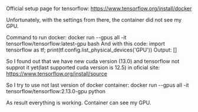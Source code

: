 Official setup page for tensorflow:
https://www.tensorflow.org/install/docker

Unfortunately, with the settings from there, the container did not see my GPU.

Command to run docker:
docker run --gpus all -it tensorflow/tensorflow:latest-gpu bash
And with this code:
import tensorflow as tf;
print(tf.config.list_physical_devices('GPU'))
Output: []

So I found out that we have new cuda version (13.0) and tensorflow not supprot it yet(last supported cuda version is 12.5) in oficial site:
https://www.tensorflow.org/install/source

So I try to use not last version of docker container:
docker run --gpus all -it tensorflow/tensorflow:2.13.0-gpu python

As result everything is working.
Container can see my GPU.
